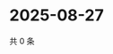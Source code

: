 # 2025-08-27

共 0 条

<!-- BEGIN ZHIHUVIDEO -->
<!-- 最后更新时间 Wed Aug 27 2025 23:11:57 GMT+0800 (China Standard Time) -->

<!-- END ZHIHUVIDEO -->
